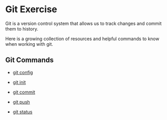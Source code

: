# Git Exercise

Git is a version control system that allows us to track changes and commit them to history. 

Here is a growing collection of resources and helpful commands to know when working with git. 

## Git Commands
- [git config](./Commands/Config.md)
- [git init](./Commands/Init.md)

- [git commit](./Commands/Commit.md)

- [git push](./commands/PUSH.md)

- [git status](./Commands/Status.md)
